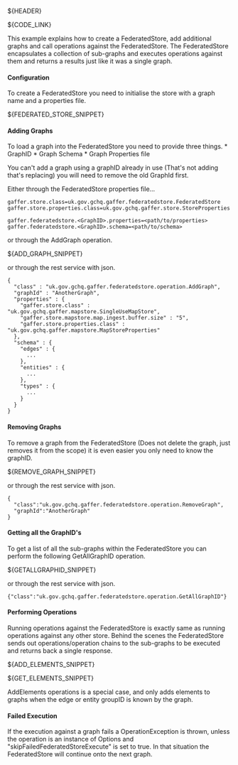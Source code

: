 ${HEADER}

${CODE_LINK}

This example explains how to create a FederatedStore, add additional graphs and call operations against the FederatedStore.
The FederatedStore encapsulates a collection of sub-graphs and executes operations against them and returns a results just like it was a single graph.

#### Configuration

To create a FederatedStore you need to initialise the store with a graph name and a properties file.

${FEDERATED_STORE_SNIPPET}

#### Adding Graphs

To load a graph into the FederatedStore you need to provide three things.
    * GraphID
    * Graph Schema
    * Graph Properties file

You can't add a graph using a graphID already in use (That's not adding that's replacing) you will need to remove the old GraphId first.

Either through the FederatedStore properties file...
```
gaffer.store.class=uk.gov.gchq.gaffer.federatedstore.FederatedStore
gaffer.store.properties.class=uk.gov.gchq.gaffer.store.StoreProperties

gaffer.federatedstore.<GraphID>.properties=<path/to/properties>
gaffer.federatedstore.<GraphID>.schema=<path/to/schema>
```

or through the AddGraph operation.

${ADD_GRAPH_SNIPPET}

or through the rest service with json.

```
{
  "class" : "uk.gov.gchq.gaffer.federatedstore.operation.AddGraph",
  "graphId" : "AnotherGraph",
  "properties" : {
    "gaffer.store.class" : "uk.gov.gchq.gaffer.mapstore.SingleUseMapStore",
    "gaffer.store.mapstore.map.ingest.buffer.size" : "5",
    "gaffer.store.properties.class" : "uk.gov.gchq.gaffer.mapstore.MapStoreProperties"
  },
  "schema" : {
    "edges" : {
      ...
    },
    "entities" : {
      ...
    },
    "types" : {
      ...
    }
  }
}
```

#### Removing Graphs

To remove a graph from the FederatedStore (Does not delete the graph, just removes it from the scope) it is even easier you only need to know the graphID.

${REMOVE_GRAPH_SNIPPET}

or through the rest service with json.

```
{
  "class":"uk.gov.gchq.gaffer.federatedstore.operation.RemoveGraph",
  "graphId":"AnotherGraph"
}
```

#### Getting all the GraphID's

To get a list of all the sub-graphs within the FederatedStore you can perform the following GetAllGraphID operation.

${GETALLGRAPHID_SNIPPET}

or through the rest service with json.

```
{"class":"uk.gov.gchq.gaffer.federatedstore.operation.GetAllGraphID"}
```

#### Performing Operations

Running operations against the FederatedStore is exactly same as running operations against any other store.
Behind the scenes the FederatedStore sends out operations/operation chains to the sub-graphs to be executed and returns back a single response.

${ADD_ELEMENTS_SNIPPET}

${GET_ELEMENTS_SNIPPET}

AddElements operations is a special case, and only adds elements to graphs when the edge or entity groupID is known by the graph.

#### Failed Execution
If the execution against a graph fails a OperationException is thrown, unless the operation is an instance of Options and "skipFailedFederatedStoreExecute" is set to true. In that situation the FederatedStore will continue onto the next graph.




